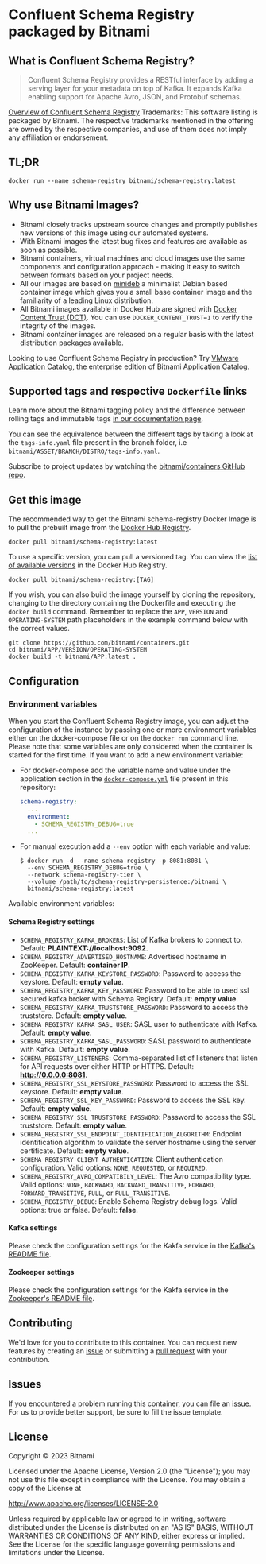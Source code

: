 # Confluent Schema Registry packaged by Bitnami

## What is Confluent Schema Registry?

> Confluent Schema Registry provides a RESTful interface by adding a serving layer for your metadata on top of Kafka. It expands Kafka enabling support for Apache Avro, JSON, and Protobuf schemas.

[Overview of Confluent Schema Registry](https://www.confluent.io)
Trademarks: This software listing is packaged by Bitnami. The respective trademarks mentioned in the offering are owned by the respective companies, and use of them does not imply any affiliation or endorsement.

## TL;DR

```console
docker run --name schema-registry bitnami/schema-registry:latest
```

## Why use Bitnami Images?

* Bitnami closely tracks upstream source changes and promptly publishes new versions of this image using our automated systems.
* With Bitnami images the latest bug fixes and features are available as soon as possible.
* Bitnami containers, virtual machines and cloud images use the same components and configuration approach - making it easy to switch between formats based on your project needs.
* All our images are based on [minideb](https://github.com/bitnami/minideb) a minimalist Debian based container image which gives you a small base container image and the familiarity of a leading Linux distribution.
* All Bitnami images available in Docker Hub are signed with [Docker Content Trust (DCT)](https://docs.docker.com/engine/security/trust/content_trust/). You can use `DOCKER_CONTENT_TRUST=1` to verify the integrity of the images.
* Bitnami container images are released on a regular basis with the latest distribution packages available.

Looking to use Confluent Schema Registry in production? Try [VMware Application Catalog](https://bitnami.com/enterprise), the enterprise edition of Bitnami Application Catalog.

## Supported tags and respective `Dockerfile` links

Learn more about the Bitnami tagging policy and the difference between rolling tags and immutable tags [in our documentation page](https://docs.bitnami.com/tutorials/understand-rolling-tags-containers/).

You can see the equivalence between the different tags by taking a look at the `tags-info.yaml` file present in the branch folder, i.e `bitnami/ASSET/BRANCH/DISTRO/tags-info.yaml`.

Subscribe to project updates by watching the [bitnami/containers GitHub repo](https://github.com/bitnami/containers).

## Get this image

The recommended way to get the Bitnami schema-registry Docker Image is to pull the prebuilt image from the [Docker Hub Registry](https://hub.docker.com/r/bitnami/schema-registry).

```console
docker pull bitnami/schema-registry:latest
```

To use a specific version, you can pull a versioned tag. You can view the [list of available versions](https://hub.docker.com/r/bitnami/schema-registry/tags/) in the Docker Hub Registry.

```console
docker pull bitnami/schema-registry:[TAG]
```

If you wish, you can also build the image yourself by cloning the repository, changing to the directory containing the Dockerfile and executing the `docker build` command. Remember to replace the `APP`, `VERSION` and `OPERATING-SYSTEM` path placeholders in the example command below with the correct values.

```console
git clone https://github.com/bitnami/containers.git
cd bitnami/APP/VERSION/OPERATING-SYSTEM
docker build -t bitnami/APP:latest .
```

## Configuration

### Environment variables

When you start the Confluent Schema Registry image, you can adjust the configuration of the instance by passing one or more environment variables either on the docker-compose file or on the `docker run` command line. Please note that some variables are only considered when the container is started for the first time. If you want to add a new environment variable:

* For docker-compose add the variable name and value under the application section in the [`docker-compose.yml`](https://github.com/bitnami/containers/blob/main/bitnami/schema-registry/docker-compose.yml) file present in this repository:

    ```yaml
    schema-registry:
      ...
      environment:
        - SCHEMA_REGISTRY_DEBUG=true
      ...
    ```

* For manual execution add a `--env` option with each variable and value:

    ```console
    $ docker run -d --name schema-registry -p 8081:8081 \
      --env SCHEMA_REGISTRY_DEBUG=true \
      --network schema-registry-tier \
      --volume /path/to/schema-registry-persistence:/bitnami \
      bitnami/schema-registry:latest
    ```

Available environment variables:

#### Schema Registry settings

* `SCHEMA_REGISTRY_KAFKA_BROKERS`: List of Kafka brokers to connect to. Default: **PLAINTEXT://localhost:9092**.
* `SCHEMA_REGISTRY_ADVERTISED_HOSTNAME`: Advertised hostname in ZooKeeper. Default: **container IP**.
* `SCHEMA_REGISTRY_KAFKA_KEYSTORE_PASSWORD`: Password to access the keystore. Default: **empty value**.
* `SCHEMA_REGISTRY_KAFKA_KEY_PASSWORD`: Password to be able to used ssl secured kafka broker with Schema Registry. Default: **empty value**.
* `SCHEMA_REGISTRY_KAFKA_TRUSTSTORE_PASSWORD`: Password to access the truststore. Default: **empty value**.
* `SCHEMA_REGISTRY_KAFKA_SASL_USER`: SASL user to authenticate with Kafka. Default: **empty value**.
* `SCHEMA_REGISTRY_KAFKA_SASL_PASSWORD`: SASL password to authenticate with Kafka. Default: **empty value**.
* `SCHEMA_REGISTRY_LISTENERS`: Comma-separated list of listeners that listen for API requests over either HTTP or HTTPS. Default: **<http://0.0.0.0:8081>**.
* `SCHEMA_REGISTRY_SSL_KEYSTORE_PASSWORD`: Password to access the SSL keystore. Default: **empty value**.
* `SCHEMA_REGISTRY_SSL_KEY_PASSWORD`: Password to access the SSL key. Default: **empty value**.
* `SCHEMA_REGISTRY_SSL_TRUSTSTORE_PASSWORD`: Password to access the SSL truststore. Default: **empty value**.
* `SCHEMA_REGISTRY_SSL_ENDPOINT_IDENTIFICATION_ALGORITHM`: Endpoint identification algorithm to validate the server hostname using the server certificate. Default: **empty value**.
* `SCHEMA_REGISTRY_CLIENT_AUTHENTICATION`: Client authentication configuration. Valid options: `NONE`, `REQUESTED`, or `REQUIRED`.
* `SCHEMA_REGISTRY_AVRO_COMPATIBILY_LEVEL`: The Avro compatibility type. Valid options: `NONE`, `BACKWARD`, `BACKWARD_TRANSITIVE`, `FORWARD`, `FORWARD_TRANSITIVE`, `FULL`, or `FULL_TRANSITIVE`.
* `SCHEMA_REGISTRY_DEBUG`: Enable Schema Registry debug logs. Valid options: true or false. Default: **false**.

#### Kafka settings

Please check the configuration settings for the Kakfa service in the [Kafka's README file](https://github.com/bitnami/containers/tree/main/bitnami/kafka#configuration).

#### Zookeeper settings

Please check the configuration settings for the Kakfa service in the [Zookeeper's README file](https://github.com/bitnami/containers/tree/main/bitnami/zookeeper#configuration).

## Contributing

We'd love for you to contribute to this container. You can request new features by creating an [issue](https://github.com/bitnami/containers/issues) or submitting a [pull request](https://github.com/bitnami/containers/pulls) with your contribution.

## Issues

If you encountered a problem running this container, you can file an [issue](https://github.com/bitnami/containers/issues/new/choose). For us to provide better support, be sure to fill the issue template.

## License

Copyright &copy; 2023 Bitnami

Licensed under the Apache License, Version 2.0 (the "License");
you may not use this file except in compliance with the License.
You may obtain a copy of the License at

<http://www.apache.org/licenses/LICENSE-2.0>

Unless required by applicable law or agreed to in writing, software
distributed under the License is distributed on an "AS IS" BASIS,
WITHOUT WARRANTIES OR CONDITIONS OF ANY KIND, either express or implied.
See the License for the specific language governing permissions and
limitations under the License.

